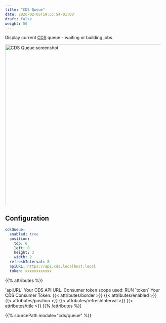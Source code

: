```yaml
---
title: "CDS Queue"
date: 2020-02-05T19:35:54-01:00
draft: false
weight: 50
---
```


Display current [CDS](https://ovh.github.io/cds/) queue - waiting or building jobs.

<img class="screenshot" src="/imgs/modules/cds_queue.png" width="520" alt="CDS Queue screenshot" />


## Configuration

```yml
cdsQueue:
  enabled: true
  position:
    top: 0
    left: 0
    height: 3
    width: 2
  refreshInterval: 8
  apiURL: https://api.cds.localhost.local
  token: xxxxxxxxxxxx
```

{{% attributes %}}
  <tr>
    <td>`apiURL`</td>
    <td>Your CDS API URL.</td>
    <td>Consumer token scope used: RUN</td>
  </tr>
  <tr>
    <td>`token`</td>
    <td>Your CDS Consumer Token.</td>
    <td></td>
  </tr>
  {{< attributes/border >}}
  {{< attributes/enabled >}}
  {{< attributes/position >}}
  {{< attributes/refreshInterval >}}
  {{< attributes/title >}}
{{% /attributes %}}

{{% sourcePath module="cds/queue" %}}